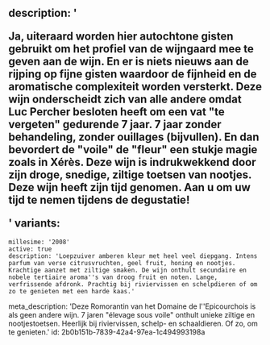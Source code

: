 description: '<p>Ja, uiteraard worden hier autochtone gisten gebruikt om het profiel van de wijngaard mee te geven aan de wijn. En er is niets nieuws aan de rijping op fijne gisten waardoor de fijnheid en de aromatische complexiteit worden versterkt. Deze wijn onderscheidt zich van alle andere omdat Luc Percher besloten heeft om een vat "te vergeten" gedurende 7 jaar. 7 jaar zonder behandeling, zonder ouillages (bijvullen). En dan bevordert de "voile" de "fleur" een stukje magie zoals in Xérès. Deze wijn is indrukwekkend door zijn droge, snedige, ziltige toetsen van nootjes. Deze wijn heeft zijn tijd genomen. Aan u om uw tijd te nemen tijdens de degustatie!</p>'
variants:
  -
    millesime: '2008'
    active: true
    description: 'Loepzuiver amberen kleur met heel veel diepgang. Intens parfum van verse citrusvruchten, geel fruit, honing en nootjes. Krachtige aanzet met ziltige smaken. De wijn onthult secundaire en nobele tertiaire aroma''s van droog fruit en noten. Lange, verfrissende afdronk. Prachtig bij riviervissen en schelpdieren of om zo te genieten met een harde kaas.'
meta_description: 'Deze Romorantin van het Domaine de l''Epicourchois is als geen andere wijn. 7 jaren "élevage sous voile" onthult unieke ziltige en nootjestoetsen. Heerlijk bij riviervissen, schelp- en schaaldieren. Of zo, om te genieten.'
id: 2b0b151b-7839-42a4-97ea-1c494993198a
